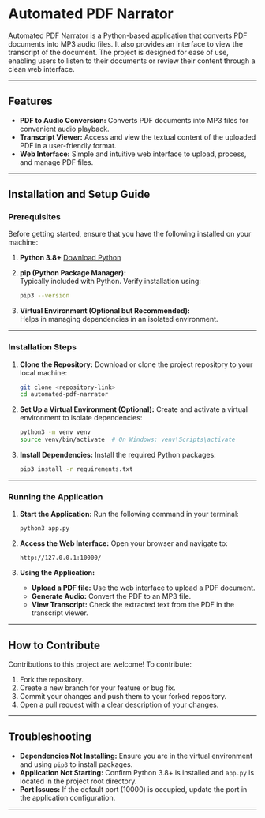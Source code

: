 
# Automated PDF Narrator

Automated PDF Narrator is a Python-based application that converts PDF documents into MP3 audio files. It also provides an interface to view the transcript of the document. The project is designed for ease of use, enabling users to listen to their documents or review their content through a clean web interface.

---

## Features

- **PDF to Audio Conversion:** Converts PDF documents into MP3 files for convenient audio playback.
- **Transcript Viewer:** Access and view the textual content of the uploaded PDF in a user-friendly format.
- **Web Interface:** Simple and intuitive web interface to upload, process, and manage PDF files.

---

## Installation and Setup Guide

### Prerequisites

Before getting started, ensure that you have the following installed on your machine:

1. **Python 3.8+**
   [Download Python](https://www.python.org/downloads/)
   
   
2. **pip (Python Package Manager):**  
   Typically included with Python. Verify installation using:
   ```bash
   pip3 --version
   ```

3. **Virtual Environment (Optional but Recommended):**  
   Helps in managing dependencies in an isolated environment.

---

### Installation Steps

1. **Clone the Repository:**
   Download or clone the project repository to your local machine:
   ```bash
   git clone <repository-link>
   cd automated-pdf-narrator
   ```

2. **Set Up a Virtual Environment (Optional):**
   Create and activate a virtual environment to isolate dependencies:
   ```bash
   python3 -m venv venv
   source venv/bin/activate  # On Windows: venv\Scripts\activate
   ```

3. **Install Dependencies:**
   Install the required Python packages:
   ```bash
   pip3 install -r requirements.txt
   ```

---

### Running the Application

1. **Start the Application:**
   Run the following command in your terminal:
   ```bash
   python3 app.py
   ```

2. **Access the Web Interface:**
   Open your browser and navigate to:
   ```
   http://127.0.0.1:10000/
   ```

3. **Using the Application:**
   - **Upload a PDF file:** Use the web interface to upload a PDF document.
   - **Generate Audio:** Convert the PDF to an MP3 file.
   - **View Transcript:** Check the extracted text from the PDF in the transcript viewer.

---

## How to Contribute

Contributions to this project are welcome! To contribute:

1. Fork the repository.
2. Create a new branch for your feature or bug fix.
3. Commit your changes and push them to your forked repository.
4. Open a pull request with a clear description of your changes.

---

## Troubleshooting

- **Dependencies Not Installing:** Ensure you are in the virtual environment and using `pip3` to install packages.
- **Application Not Starting:** Confirm Python 3.8+ is installed and `app.py` is located in the project root directory.
- **Port Issues:** If the default port (10000) is occupied, update the port in the application configuration.

---




